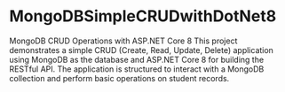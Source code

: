 # MongoDBSimpleCRUDwithDotNet8
MongoDB CRUD Operations with ASP.NET Core 8 This project demonstrates a simple CRUD (Create, Read, Update, Delete) application using MongoDB as the database and ASP.NET Core 8 for building the RESTful API. The application is structured to interact with a MongoDB collection and perform basic operations on student records.
